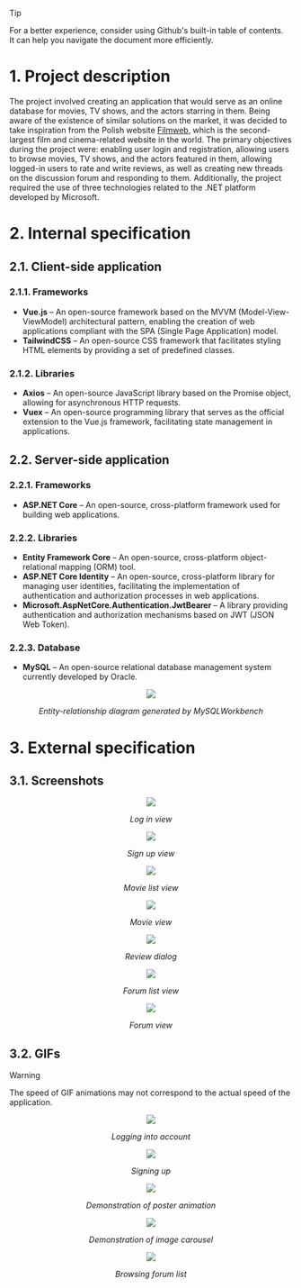 > [!TIP]
> For a better experience, consider using Github's built-in table of contents.  
> It can help you navigate the document more efficiently.

# 1. Project description  
The project involved creating an application that would serve as an online database for movies, TV shows, and the actors starring in them. Being aware of the existence of similar solutions on the market, it was decided to take inspiration from the Polish website [Filmweb](https://www.filmweb.pl/), which is the second-largest film and cinema-related website in the world. The primary objectives during the project were: enabling user login and registration, allowing users to browse movies, TV shows, and the actors featured in them, allowing logged-in users to rate and write reviews, as well as creating new threads on the discussion forum and responding to them. Additionally, the project required the use of three technologies related to the .NET platform developed by Microsoft.

# 2. Internal specification

## 2.1. Client-side application

### 2.1.1. Frameworks
- **Vue.js** – An open-source framework based on the MVVM (Model-View-ViewModel) architectural pattern, enabling the creation of web applications compliant with the SPA (Single Page Application) model.
- **TailwindCSS** – An open-source CSS framework that facilitates styling HTML elements by providing a set of predefined classes.

### 2.1.2. Libraries
- **Axios** – An open-source JavaScript library based on the Promise object, allowing for asynchronous HTTP requests.
- **Vuex** – An open-source programming library that serves as the official extension to the Vue.js framework, facilitating state management in applications.

## 2.2. Server-side application

### 2.2.1. Frameworks
- **ASP.NET Core** – An open-source, cross-platform framework used for building web applications.

### 2.2.2. Libraries
- **Entity Framework Core** – An open-source, cross-platform object-relational mapping (ORM) tool.
- **ASP.NET Core Identity** – An open-source, cross-platform library for managing user identities, facilitating the implementation of authentication and authorization processes in web applications.
- **Microsoft.AspNetCore.Authentication.JwtBearer** – A library providing authentication and authorization mechanisms based on JWT (JSON Web Token).

### 2.2.3. Database
- **MySQL** – An open-source relational database management system currently developed by Oracle.

<div align="center">
  <img src="https://github.com/user-attachments/assets/c54c751f-f7f5-4a92-b46b-422aea4db957">
  <p><em>Entity-relationship diagram generated by MySQLWorkbench</em></p>
</div>

# 3. External specification

## 3.1. Screenshots
<div align="center">
  <img src="https://github.com/user-attachments/assets/638d9ea5-51d8-40cd-9a00-d00fb6fb3b50">
  <p><em>Log in view</em></p>
  <img src="https://github.com/user-attachments/assets/466042fd-63c4-40d0-971e-f4ce5c696a30">
  <p><em>Sign up view</em></p>
  <img src="https://github.com/user-attachments/assets/c39720eb-8f6a-4cc8-a420-f36ec7d49fbf">
  <p><em>Movie list view</em></p>
  <img src="https://github.com/user-attachments/assets/60bb70ae-90f0-4753-b81b-78b6a6cd48cf">
  <p><em>Movie view</em></p>
  <img src="https://github.com/user-attachments/assets/24322b99-58e5-42d4-a531-45098846b341">
  <p><em>Review dialog</em></p>
  <img src="https://github.com/user-attachments/assets/f6654569-e22b-4db0-ac4a-d7c3f13c4614">
  <p><em>Forum list view</em></p>
  <img src="https://github.com/user-attachments/assets/d68c4318-ede0-427d-a815-7a038181204d">
  <p><em>Forum view</em></p>
</div>

## 3.2. GIFs
> [!WARNING]
> The speed of GIF animations may not correspond to the actual speed of the application.

<div align="center">
  <img src="https://github.com/user-attachments/assets/05d94535-0c15-4baf-aa4e-3f316244f65e">
  <p><em>Logging into account</em></p>
  <img src="https://github.com/user-attachments/assets/ca34fd48-4b8c-4f11-94b0-a872b458cb51">
  <p><em>Signing up</em></p>
  <img src="https://github.com/user-attachments/assets/58adb7c7-3785-4ea2-8257-9053c11a5810">
  <p><em>Demonstration of poster animation</em></p>
  <img src="https://github.com/user-attachments/assets/d8408c6d-6c73-4526-a4b8-6d8038e89754">
  <p><em>Demonstration of image carousel</em></p>
  <img src="https://github.com/user-attachments/assets/99bfd8ee-fa9d-4fe2-9781-1172797e564c">
  <p><em>Browsing forum list</em></p>
</div>
